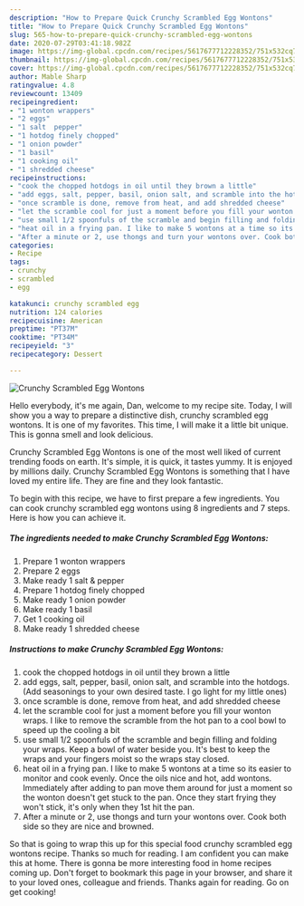 ```yaml
---
description: "How to Prepare Quick Crunchy Scrambled Egg Wontons"
title: "How to Prepare Quick Crunchy Scrambled Egg Wontons"
slug: 565-how-to-prepare-quick-crunchy-scrambled-egg-wontons
date: 2020-07-29T03:41:18.982Z
image: https://img-global.cpcdn.com/recipes/5617677712228352/751x532cq70/crunchy-scrambled-egg-wontons-recipe-main-photo.jpg
thumbnail: https://img-global.cpcdn.com/recipes/5617677712228352/751x532cq70/crunchy-scrambled-egg-wontons-recipe-main-photo.jpg
cover: https://img-global.cpcdn.com/recipes/5617677712228352/751x532cq70/crunchy-scrambled-egg-wontons-recipe-main-photo.jpg
author: Mable Sharp
ratingvalue: 4.8
reviewcount: 13409
recipeingredient:
- "1 wonton wrappers"
- "2 eggs"
- "1 salt  pepper"
- "1 hotdog finely chopped"
- "1 onion powder"
- "1 basil"
- "1 cooking oil"
- "1 shredded cheese"
recipeinstructions:
- "cook the chopped hotdogs in oil until they brown a little"
- "add eggs, salt, pepper, basil, onion salt, and scramble into the hotdogs. (Add seasonings to your own desired taste. I go light for my little ones)"
- "once scramble is done, remove from heat, and add shredded cheese"
- "let the scramble cool for just a moment before you fill your wonton wraps. I like to remove the scramble from the hot pan to a cool bowl to speed up the cooling a bit"
- "use small 1/2 spoonfuls of the scramble and begin filling and folding your wraps. Keep a bowl of water beside you. It&#39;s best to keep the wraps and your fingers moist so the wraps stay closed."
- "heat oil in a frying pan. I like to make 5 wontons at a time so its easier to monitor and cook evenly. Once the oils nice and hot, add wontons. Immediately after adding to pan move them around for just a moment so the wonton doesn&#39;t get stuck to the pan. Once they start frying they won&#39;t stick, it&#39;s only when they 1st hit the pan."
- "After a minute or 2, use thongs and turn your wontons over. Cook both side so they are nice and browned."
categories:
- Recipe
tags:
- crunchy
- scrambled
- egg

katakunci: crunchy scrambled egg 
nutrition: 124 calories
recipecuisine: American
preptime: "PT37M"
cooktime: "PT34M"
recipeyield: "3"
recipecategory: Dessert

---
```



![Crunchy Scrambled Egg Wontons](https://img-global.cpcdn.com/recipes/5617677712228352/751x532cq70/crunchy-scrambled-egg-wontons-recipe-main-photo.jpg)

Hello everybody, it's me again, Dan, welcome to my recipe site. Today, I will show you a way to prepare a distinctive dish, crunchy scrambled egg wontons. It is one of my favorites. This time, I will make it a little bit unique. This is gonna smell and look delicious.

Crunchy Scrambled Egg Wontons is one of the most well liked of current trending foods on earth. It's simple, it is quick, it tastes yummy. It is enjoyed by millions daily. Crunchy Scrambled Egg Wontons is something that I have loved my entire life. They are fine and they look fantastic.




To begin with this recipe, we have to first prepare a few ingredients. You can cook crunchy scrambled egg wontons using 8 ingredients and 7 steps. Here is how you can achieve it.

<!--inarticleads1-->

##### The ingredients needed to make Crunchy Scrambled Egg Wontons:

1. Prepare 1 wonton wrappers
1. Prepare 2 eggs
1. Make ready 1 salt &amp; pepper
1. Prepare 1 hotdog finely chopped
1. Make ready 1 onion powder
1. Make ready 1 basil
1. Get 1 cooking oil
1. Make ready 1 shredded cheese




<!--inarticleads2-->

##### Instructions to make Crunchy Scrambled Egg Wontons:

1. cook the chopped hotdogs in oil until they brown a little
1. add eggs, salt, pepper, basil, onion salt, and scramble into the hotdogs. (Add seasonings to your own desired taste. I go light for my little ones)
1. once scramble is done, remove from heat, and add shredded cheese
1. let the scramble cool for just a moment before you fill your wonton wraps. I like to remove the scramble from the hot pan to a cool bowl to speed up the cooling a bit
1. use small 1/2 spoonfuls of the scramble and begin filling and folding your wraps. Keep a bowl of water beside you. It&#39;s best to keep the wraps and your fingers moist so the wraps stay closed.
1. heat oil in a frying pan. I like to make 5 wontons at a time so its easier to monitor and cook evenly. Once the oils nice and hot, add wontons. Immediately after adding to pan move them around for just a moment so the wonton doesn&#39;t get stuck to the pan. Once they start frying they won&#39;t stick, it&#39;s only when they 1st hit the pan.
1. After a minute or 2, use thongs and turn your wontons over. Cook both side so they are nice and browned.




So that is going to wrap this up for this special food crunchy scrambled egg wontons recipe. Thanks so much for reading. I am confident you can make this at home. There is gonna be more interesting food in home recipes coming up. Don't forget to bookmark this page in your browser, and share it to your loved ones, colleague and friends. Thanks again for reading. Go on get cooking!
